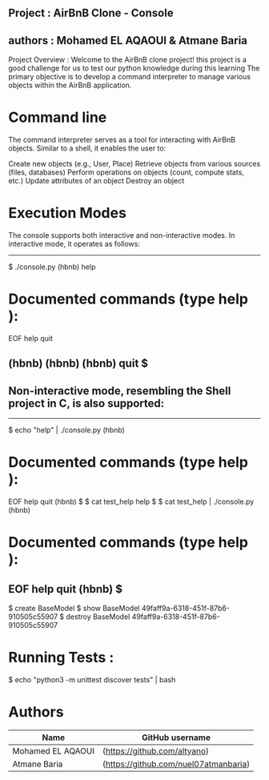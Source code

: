 ## Project : AirBnB Clone - Console
## authors : Mohamed EL AQAOUI & Atmane Baria

Project Overview :
Welcome to the AirBnB clone project! this project is a good challenge for us to test our python knowledge during this learning The primary objective is to develop a command interpreter to manage various objects within the AirBnB application.

# Command line

The command interpreter serves as a tool for interacting with AirBnB objects. Similar to a shell, it enables the user to:

Create new objects (e.g., User, Place)
Retrieve objects from various sources (files, databases)
Perform operations on objects (count, compute stats, etc.)
Update attributes of an object
Destroy an object

# Execution Modes

The console supports both interactive and non-interactive modes. In interactive mode, it operates as follows:

----------------------------------------------------------
$ ./console.py
(hbnb) help

Documented commands (type help <topic>):
========================================
EOF  help  quit

(hbnb)
(hbnb)
(hbnb) quit
$
----------------------------------------------------------

## Non-interactive mode, resembling the Shell project in C, is also supported:

----------------------------------------------------------
$ echo "help" | ./console.py
(hbnb)

Documented commands (type help <topic>):
========================================
EOF  help  quit
(hbnb)
$
$ cat test_help
help
$
$ cat test_help | ./console.py
(hbnb)

Documented commands (type help <topic>):
========================================
EOF  help  quit
(hbnb)
$
---------------------------------------------------------
$ create BaseModel
$ show BaseModel 49faff9a-6318-451f-87b6-910505c55907
$ destroy BaseModel 49faff9a-6318-451f-87b6-910505c55907

# Running Tests :

$ echo "python3 -m unittest discover tests" | bash

# Authors
| Name | GitHub username |
| ------ | ------ |
| Mohamed EL AQAOUI |(https://github.com/altyano) |
| Atmane Baria      |(https://github.com/nuel07atmanbaria) |
